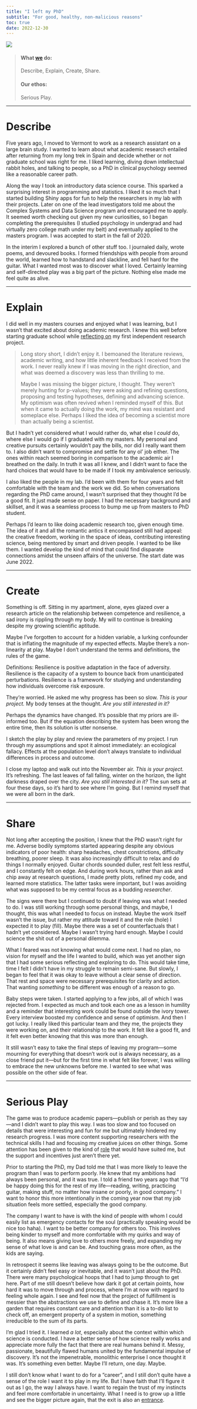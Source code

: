 ```yaml
---
title: "I left my PhD"
subtitle: "For good, healthy, non-malicious reasons"
toc: true
date: 2022-12-30
---
```


![](https://substackcdn.com/image/fetch/w_1456,c_limit,f_auto,q_auto:good,fl_progressive:steep/https%3A%2F%2Fbucketeer-e05bbc84-baa3-437e-9518-adb32be77984.s3.amazonaws.com%2Fpublic%2Fimages%2F025df0cc-3bb6-4bba-b055-0db2cc2c08b4_3023x3296.jpeg)

> #### What [we](https://vermontcomplexsystems.org/) do:
> 
> Describe, Explain, Create, Share.
> 
> #### Our ethos:
> 
> Serious Play.

---

# Describe

Five years ago, I moved to Vermont to work as a research assistant on a large brain study. I wanted to learn about what academic research entailed after returning from my long trek in Spain and decide whether or not graduate school was right for me. I liked learning, diving down intellectual rabbit holes, and talking to people, so a PhD in clinical psychology seemed like a reasonable career path.

Along the way I took an introductory data science course. This sparked a surprising interest in programming and statistics. I liked it so much that I started building Shiny apps for fun to help the researchers in my lab with their projects. Later on one of the lead investigators told me about the Complex Systems and Data Science program and encouraged me to apply. It seemed worth checking out given my new curiosities, so I began completing the prerequisites (I studied psychology in undergrad and had virtually zero college math under my belt) and eventually applied to the masters program. I was accepted to start in the fall of 2020.

In the interim I explored a bunch of other stuff too. I journaled daily, wrote poems, and devoured books. I formed friendships with people from around the world, learned how to handstand and slackline, and fell hard for the guitar. What I wanted most was to discover what I loved. Certainly learning and self-directed play was a big part of the picture. Nothing else made me feel quite as alive.

---

# Explain

I did well in my masters courses and enjoyed what I was learning, but I wasn’t that excited about doing academic research. I knew this well before starting graduate school while [reflecting on](https://philintheblank.me/posts/rome/) my first independent research project.

> Long story short, I didn’t enjoy it. I bemoaned the literature reviews, academic writing, and how little inherent feedback I received from the work. I never really knew if I was moving in the right direction, and what was deemed a discovery was less than thrilling to me.
> 
> Maybe I was missing the bigger picture, I thought. They weren’t merely hunting for p-values; they were asking and refining questions, proposing and testing hypotheses, defining and advancing science. My optimism was often revived when I reminded myself of this. But when it came to actually doing the work, my mind was resistant and someplace else. Perhaps I liked the idea of becoming a scientist more than actually being a scientist.

But I hadn’t yet considered what I would rather do, what else I _could_ do, where else I would go if I graduated with my masters. My personal and creative pursuits certainly wouldn’t pay the bills, nor did I really want them to. I also didn’t want to compromise and settle for any ol’ job either. The ones within reach seemed boring in comparison to the academic air I breathed on the daily. In truth it was all I knew, and I didn’t want to face the hard choices that would have to be made if I took my ambivalence seriously.

I also liked the people in my lab. I’d been with them for four years and felt comfortable with the team and the work we did. So when conversations regarding the PhD came around, I wasn’t surprised that they thought I’d be a good fit. It just made sense on paper. I had the necessary background and skillset, and it was a seamless process to bump me up from masters to PhD student.

Perhaps I’d learn to like doing academic research too, given enough time. The idea of it and all the romantic antics it encompassed still had appeal: the creative freedom, working in the space of ideas, contributing interesting science, being mentored by smart and driven people. I wanted to be like them. I wanted develop the kind of mind that could find disparate connections amidst the unseen affairs of the universe. The start date was June 2022.

---

# Create

Something is off. Sitting in my apartment, alone, eyes glazed over a research article on the relationship between competence and resilience, a sad irony is rippling through my body. My will to continue is breaking despite my growing scientific aptitude.

Maybe I’ve forgotten to account for a hidden variable, a lurking confounder that is inflating the magnitude of my expected effects. Maybe there’s a non-linearity at play. Maybe I don’t understand the terms and definitions, the rules of the game.

Definitions: Resilience is positive adaptation in the face of adversity. Resilience is the capacity of a system to bounce back from unanticipated perturbations. Resilience is a framework for studying and understanding how individuals overcome risk exposure.

They’re worried. He asked me why progress has been so slow. _This is *your* project._ My body tenses at the thought. _Are you still interested in it?_

Perhaps the dynamics have changed. It’s possible that my priors are ill-informed too. But if the equation describing the system has been wrong the entire time, then its solution is utter nonsense.

I sketch the play by play and review the parameters of my project. I run through my assumptions and spot it almost immediately: an ecological fallacy. Effects at the population level don’t always translate to individual differences in process and outcome.

I close my laptop and walk out into the November air. _This is *your* project._ It’s refreshing. The last leaves of fall falling, winter on the horizon, the light darkness draped over the city. _Are you still interested in it?_ The sun sets at four these days, so it’s hard to see where I’m going. But I remind myself that we were all born in the dark.

---

# Share

Not long after accepting the position, I knew that the PhD wasn’t right for me. Adverse bodily symptoms started appearing despite any obvious indicators of poor health: sharp headaches, chest constrictions, difficulty breathing, poorer sleep. It was also increasingly difficult to relax and do things I normally enjoyed. Guitar chords sounded duller, rest felt less restful, and I constantly felt on edge. And during work hours, rather than ask and chip away at research questions, I made pretty plots, refined my code, and learned more statistics. The latter tasks were important, but I was avoiding what was supposed to be my central focus as a budding _researcher_.

The signs were there but I continued to doubt if leaving was what I needed to do. I was still working through some personal things, and maybe, I thought, this was what I needed to focus on instead. Maybe the work itself wasn’t the issue, but rather my attitude toward it and the role (hole) I expected it to play (fill). Maybe there was a set of counterfactuals that I hadn’t yet considered. Maybe I wasn’t trying hard enough. Maybe I could science the shit out of a personal dilemma.

What I feared was not knowing what would come next. I had no plan, no vision for myself and the life I wanted to build, which was yet another sign that I had some serious reflecting and exploring to do. This would take time, time I felt I didn’t have in my struggle to remain semi-sane. But slowly, I began to feel that it was okay to leave without a clear sense of direction. That rest and space were necessary prerequisites for clarity and action. That wanting _something_ to be different was enough of a reason to go.

Baby steps were taken. I started applying to a few jobs, all of which I was rejected from. I expected as much and took each one as a lesson in humility and a reminder that interesting work could be found outside the ivory tower. Every interview boosted my confidence and sense of optimism. And then I got lucky. I really liked this particular team and they me, the projects they were working on, and their relationship to the work. It felt like a good fit, and it felt even better knowing that this was more than enough.

It still wasn’t easy to take the final steps of leaving my program—some mourning for everything that doesn’t work out is always necessary, as a close friend put it—but for the first time in what felt like forever, I was willing to embrace the new unknowns before me. I wanted to see what was possible on the other side of fear.

---

# Serious Play

The game was to produce academic papers—publish or perish as they say—and I didn’t want to play this way. I was too slow and too focused on details that were interesting and fun for me but ultimately hindered my research progress. I was more content supporting researchers with the technical skills I had and focusing my creative juices on other things. Some attention has been given to the kind of [role](https://www.nature.com/articles/d41586-022-01516-2) that would have suited me, but the support and incentives just aren’t there yet.

Prior to starting the PhD, my Dad told me that I was more likely to leave the program than I was to perform poorly. He knew that my ambitions had always been personal, and it was true. I told a friend two years ago that “I’d be happy doing this for the rest of my life—reading, writing, practicing guitar, making stuff, no matter how insane or poorly, in good company.” I want to honor this more intentionally in the coming year now that my job situation feels more settled, especially the good company.

The company I want to have is with the kind of people with whom I could easily list as emergency contacts for the soul (practically speaking would be nice too haha). I want to be better company for others too. This involves being kinder to myself and more comfortable with my quirks and way of being. It also means giving love to others more freely, and expanding my sense of what love is and can be. And touching grass more often, as the kids are saying.

In retrospect it seems like leaving was always going to be the outcome. But it certainly didn’t feel easy or inevitable, and it wasn’t just about the PhD. There were many psychological hoops that I had to jump through to get here. Part of me still doesn’t believe how dark it got at certain points, how hard it was to move through and process, where I’m at now with regard to feeling whole again. I see and feel now that the project of fulfillment is messier than the abstractions we use to define and chase it. It’s more like a garden that requires constant care and attention than it is a to-do list to check off, an emergent property of a system in motion, something irreducible to the sum of its parts.

I’m glad I tried it. I learned _a lot_, especially about the context within which science is conducted. I have a better sense of how science really works and appreciate more fully the fact that there are real humans behind it. Messy, passionate, beautifully flawed humans united by the fundamental impulse of discovery. It’s not the impenetrable, monolithic enterprise I once thought it was. It’s something even better. Maybe I’ll return, one day. Maybe.

I still don’t know what I want to do for a “career”, and I still don’t quite have a sense of the role I want it to play in my life. But I have faith that I’ll figure it out as I go, the way I always have. I want to regain the trust of my instincts and feel more comfortable in uncertainty. What I need is to grow up a little and see the bigger picture again, that the exit is also an [entrance](https://philintheblank.substack.com/p/my-lifes-work).
